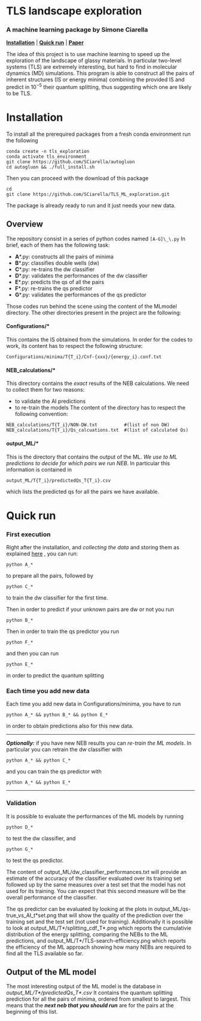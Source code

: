 # TLS landscape exploration

### A machine learning package by Simone Ciarella
[**Installation**](#Installation)
| [**Quick run**](#Quickrun)
| [**Paper**](https://arxiv.org/pdf/111.pdf)



The idea of this project is to use machine learning to speed up the exploration of the landscape of glassy materials.
In particular two-level systems (TLS) are extremely interesting, but hard to find in molecular dynamics (MD) simulations.
This program is able to construct all the pairs of inherent structures (IS or energy minima) combining the provided IS and predict in $10^{-5}$ their quantum splitting, thus suggesting which one are likely to be TLS.


# Installation

To install all the prerequired packages from a fresh conda environment run the following
```
conda create -n tls_exploration
conda activate tls_environment
git clone https://github.com/SCiarella/autogluon
cd autogluon && ./full_install.sh
```

Then you can proceed with the download of this package
```
cd
git clone https://github.com/SCiarella/TLS_ML_exploration.git
```

The package is already ready to run and it just needs your new data. 


## Overview

The repository consist in a series of python codes named `[A-G]\_\.py` 
In brief, each of them has the following task:
* **A**\*.py:  constructs all the pairs of minima
* **B**\*.py:  classifies double wells (dw)
* **C**\*.py:  re-trains the dw classifier
* **D**\*.py:  validates the performances of the dw classifier
* **E**\*.py:  predicts the qs of all the pairs
* **F**\*.py:  re-trains the qs predictor
* **G**\*.py:  validates the performances of the qs predictor

Those codes run behind the scene using the content of the MLmodel directory.
The other directories present in the project are the following:

#### Configurations/*
This contains the IS obtained from the simulations. In order for the codes to work, its content has to respect the following structure:
```
Configurations/minima/T{T_i}/Cnf-{xxx}/{energy_i}.conf.txt
```

#### NEB_calculations/*
This directory contains the *exact* results of the NEB calculations. We need to collect them for two reasons: 
* to validate the AI predictions 
* to re-train the models
The content of the directory has to respect the following convention:
```
NEB_calculations/T{T_i}/NON-DW.txt   		#(list of non DW)
NEB_calculations/T{T_i}/Qs_calcuations.txt 	#(list of calculated Qs)
```

#### output_ML/*
This is the directory that contains the output of the ML. 
*We use to ML predictions to decide for which pairs we run NEB*. In particular this information is contained in 
```
output_ML/T{T_i}/predictedQs_T{T_i}.csv 	
```
which lists the predicted qs for all the pairs we have available.


# Quick run

### First execution
Right after the installation, and *collecting the data* and storing them as explained [here](#Overview) , you can run:
```
python A_*
```
to prepare all the pairs, followed by
```
python C_* 
```
to train the dw classifier for the first time.

Then in order to predict if your unknown pairs are dw or not you run
```
python B_* 
```

Then in order to train the qs predictor you run
```
python F_* 
```
and then you can run
```
python E_* 
```
in order to predict the quantum splitting


### Each time you add new data
Each time you add new data in Configurations/minima, you have to run

```
python A_* && python B_* && python E_* 
```
in order to obtain predictions also for this new data.

---
**_Optionally:_** if you have new NEB results you can *re-train the ML models*.
In particular you can retrain the dw classifier with
```
python A_* && python C_* 
```
and you can train the qs predictor with
```
python A_* && python E_* 
```
---

### Validation
It is possible to evaluate the performances of the ML models by running
```
python D_* 
```
to test the dw classifier, and
```
python G_* 
```
to test the qs predictor.

The content of output\_ML/dw\_classifier\_performances\.txt will provide an estimate of the accuracy of the classifier evaluated over its training set followed up by the same measures over a test set that the model has not used for its training. You can expect that this second measure will be the overall performance of the classifier.

The qs predictor can be evaluated by looking at the plots in output\_ML/qs-true\_vs\_AI\_t\*set.png that will show the quality of the prediction over the training set and the test set (not used for training).
Additionally it is possible to look at output\_ML/T\*/splitting\_cdf\_T\*.png which reports the cumulativie distribution of the energy splitting, comparing the NEBs to the ML predictions, and  output\_ML/T\*/TLS-search-efficiency.png which reports the efficiency of the ML approach showing how many NEBs are required to find all the TLS available so far.


## Output of the ML model
The most interesting output of the ML model is the database in *output\_ML/T\*/predictedQs\_T\*.csv*
It contains the quantum splitting prediction for all the pairs of minima, ordered from smallest to largest.
This means that the **_next neb that you should run_** are for the pairs at the beginning of this list.
